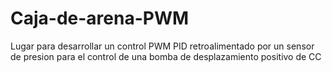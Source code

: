# Caja-de-arena-PWM
Lugar para desarrollar un control PWM PID retroalimentado por un sensor de presion para el control de una bomba de desplazamiento positivo de CC
